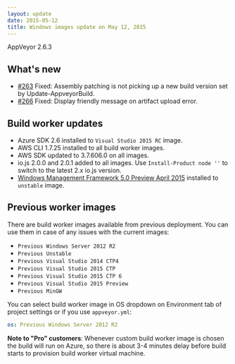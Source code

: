 ```yaml
---
layout: update
date: 2015-05-12
title: Windows images update on May 12, 2015
---
```


AppVeyor 2.6.3

## What's new

* [#263](https://github.com/appveyor/ci/issues/263) Fixed: Assembly patching is not picking up a new build version set by Update-AppveyorBuild.
* [#266](https://github.com/appveyor/ci/issues/266) Fixed: Display friendly message on artifact upload error.


## Build worker updates

* Azure SDK 2.6 installed to `Visual Studio 2015 RC` image.
* AWS CLI 1.7.25 installed to all build worker images.
* AWS SDK updated to 3.7.606.0 on all images.
* io.js 2.0.0 and 2.0.1 added to all images. Use `Install-Product node ''` to switch to the latest 2.x io.js version.
* [Windows Management Framework 5.0 Preview April 2015](https://www.microsoft.com/en-us/download/details.aspx?id=46889) installed to `unstable` image.

## Previous worker images

There are build worker images available from previous deployment. You can use them in case of any issues with the current images:

* `Previous Windows Server 2012 R2`
* `Previous Unstable`
* `Previous Visual Studio 2014 CTP4`
* `Previous Visual Studio 2015 CTP`
* `Previous Visual Studio 2015 CTP 6`
* `Previous Visual Studio 2015 Preview`
* `Previous MinGW`

You can select build worker image in OS dropdown on Environment tab of project settings or if you use `appveyor.yml`:

```yaml
os: Previous Windows Server 2012 R2
```

**Note to "Pro" customers**: Whenever custom build worker image is chosen the build will run on Azure, so there is about 3-4 minutes delay before build starts to provision build worker virtual machine.
